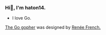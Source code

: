 ### Hi👋, I'm haton14.

- I love Go.

[The Go gopher](https://go.dev/blog/gopher) was designed by [Renée French.](http://reneefrench.blogspot.com/)
